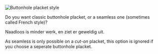 ![Buttonhole placket style](buttonholeplacketstyle.svg)

Do you want classic buttonhole placket, or a seamless one (sometimes called French style)?

<Tip>

Naadloos is minder werk, en ziet er geweldig uit.

</Tip>

<Note>

As seamless is only possible on a *cut-on* placket, this option is ignored if you choose a seperate buttonhole placket.

</Note>

